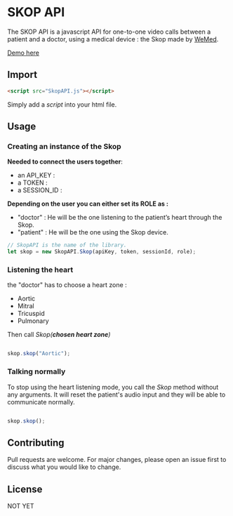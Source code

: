 # SKOP API

The SKOP API is a javascript API for one-to-one video calls between a patient and a doctor, using a medical device : the Skop made by [WeMed](https://en.wemed.fr/nos-produits).

[Demo here](https://bengregory23.github.io/SKOP-API/demo/)

## Import
```html
<script src="SkopAPI.js"></script>

```

Simply add a *script* into your html file. 

## Usage

### Creating an instance of the Skop

**Needed to connect the users together**: 
- an API_KEY :
- a TOKEN  :
- a SESSION_ID : 

**Depending on the user you can either set its ROLE as :** <br>
- "doctor" : He will be the one listening to the patient’s heart through the Skop.
- "patient" :  He will be the one using the Skop device.		

```javascript
// SkopAPI is the name of the library.
let skop = new SkopAPI.Skop(apiKey, token, sessionId, role);

```

### Listening the heart

the "doctor" has to choose a heart zone : 
- Aortic
- Mitral
- Tricuspid
- Pulmonary

Then call *Skop(**chosen heart zone**)*

``` javascript

skop.skop("Aortic");

```

### Talking normally
To stop using the heart listening mode, you call the *Skop* method without any arguments. It will reset the patient's audio input and they will be able to communicate normally.

``` javascript

skop.skop();

```


## Contributing
Pull requests are welcome. For major changes, please open an issue first to discuss what you would like to change.


## License

NOT YET
